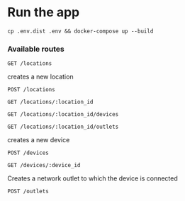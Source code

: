 # Run the app

```shell
cp .env.dist .env && docker-compose up --build
```

### Available routes
`GET /locations`


creates a new location

`POST /locations`

`GET /locations/:location_id`

`GET /locations/:location_id/devices`

`GET /locations/:location_id/outlets`


creates a new device

`POST /devices`


`GET /devices/:device_id`

Creates a network outlet to which the device is connected

`POST /outlets`
